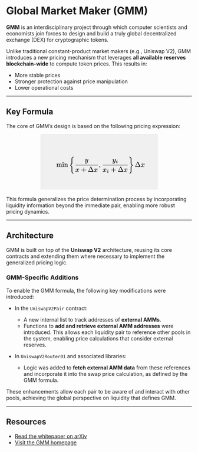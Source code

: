 # Global Market Maker (GMM)

**GMM** is an interdisciplinary project through which computer scientists and economists join forces to design and build a truly global decentralized exchange (DEX) for cryptographic tokens.

Unlike traditional constant-product market makers (e.g., Uniswap V2), GMM introduces a new pricing mechanism that leverages **all available reserves blockchain-wide** to compute token prices. This results in:

- More stable prices  
- Stronger protection against price manipulation  
- Lower operational costs

---

## Key Formula

The core of GMM’s design is based on the following pricing expression:

<p align="center">
  <img src="./assets/gmm_formula.png" alt="GMM Formula" width="320"/>
</p>

This formula generalizes the price determination process by incorporating liquidity information beyond the immediate pair, enabling more robust pricing dynamics.

---

## Architecture

GMM is built on top of the **Uniswap V2** architecture, reusing its core contracts and extending them where necessary to implement the generalized pricing logic.

### GMM-Specific Additions

To enable the GMM formula, the following key modifications were introduced:

- In the `UniswapV2Pair` contract:
  - A new internal list to track addresses of **external AMMs**.
  - Functions to **add and retrieve external AMM addresses** were introduced. This allows each liquidity pair to reference other pools in the system, enabling price calculations that consider external reserves.

- In `UniswapV2Router01` and associated libraries:
  - Logic was added to **fetch external AMM data** from these references and incorporate it into the swap price calculation, as defined by the GMM formula.

These enhancements allow each pair to be aware of and interact with other pools, achieving the global perspective on liquidity that defines GMM.

---

## Resources

- [Read the whitepaper on arXiv](https://arxiv.org/abs/2503.09765)
- [Visit the GMM homepage](https://gmm.uc3m.es/)


